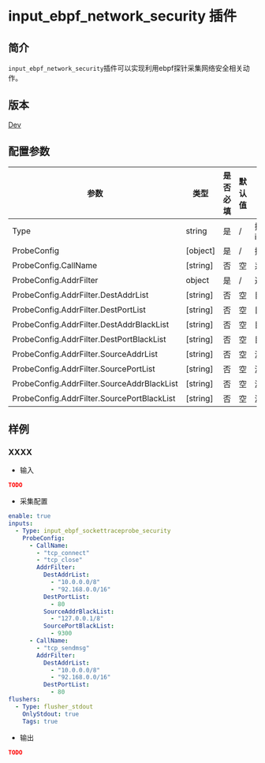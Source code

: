 # input_ebpf_network_security 插件

## 简介

`input_ebpf_network_security`插件可以实现利用ebpf探针采集网络安全相关动作。

## 版本

[Dev](../stability-level.md)

## 配置参数

|  **参数**  |  **类型**  |  **是否必填**  |  **默认值**  |  **说明**  |
| --- | --- | --- | --- | --- |
|  Type  |  string  |  是  |  /  |  插件类型。固定为iuput\_ebpf\_network\_security  |
|  ProbeConfig  |  \[object\]  |  是  |  /  |  插件配置参数列表  |
|  ProbeConfig.CallName  |  \[string\]  |  否  |  空  |  系统调用函数  |
|  ProbeConfig.AddrFilter  |  object  |  是  |  /  |  过滤参数  |
|  ProbeConfig.AddrFilter.DestAddrList  |  \[string\]  |  否  |  空  |  目的IP地址  |
|  ProbeConfig.AddrFilter.DestPortList  |  \[string\]  |  否  |  空  |  目的端口  |
|  ProbeConfig.AddrFilter.DestAddrBlackList  |  \[string\]  |  否  |  空  |  目的IP地址黑名单  |
|  ProbeConfig.AddrFilter.DestPortBlackList  |  \[string\]  |  否  |  空  |  目的端口黑名单  |
|  ProbeConfig.AddrFilter.SourceAddrList  |  \[string\]  |  否  |  空  |  源IP地址  |
|  ProbeConfig.AddrFilter.SourcePortList  |  \[string\]  |  否  |  空  |  源端口  |
|  ProbeConfig.AddrFilter.SourceAddrBlackList  |  \[string\]  |  否  |  空  |  源IP地址黑名单  |
|  ProbeConfig.AddrFilter.SourcePortBlackList  |  \[string\]  |  否  |  空  |  源端口黑名单  |

## 样例

### XXXX

* 输入

```json
TODO
```

* 采集配置

```yaml
enable: true
inputs:
  - Type: input_ebpf_sockettraceprobe_security
    ProbeConfig:
      - CallName: 
        - "tcp_connect"
        - "tcp_close"
        AddrFilter: 
          DestAddrList: 
            - "10.0.0.0/8"
            - "92.168.0.0/16"
          DestPortList: 
            - 80
          SourceAddrBlackList: 
            - "127.0.0.1/8"
          SourcePortBlackList: 
            - 9300
      - CallName: 
        - "tcp_sendmsg"
        AddrFilter: 
          DestAddrList: 
            - "10.0.0.0/8"
            - "92.168.0.0/16"
          DestPortList: 
            - 80
flushers:
  - Type: flusher_stdout
    OnlyStdout: true
    Tags: true
```

* 输出

```json
TODO
```
